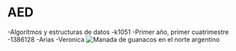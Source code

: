 # AED
-Algoritmos y estructuras de datos
-k1051
-Primer año, primer cuatrimestre
-1386128
-Arias
-Veronica
    ![Manada de guanacos en el norte argentino](/sites/default/files/argentina_2_0.jpg)
